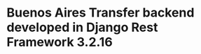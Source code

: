 Buenos Aires Transfer backend developed in Django Rest Framework 3.2.16
=======================================================================